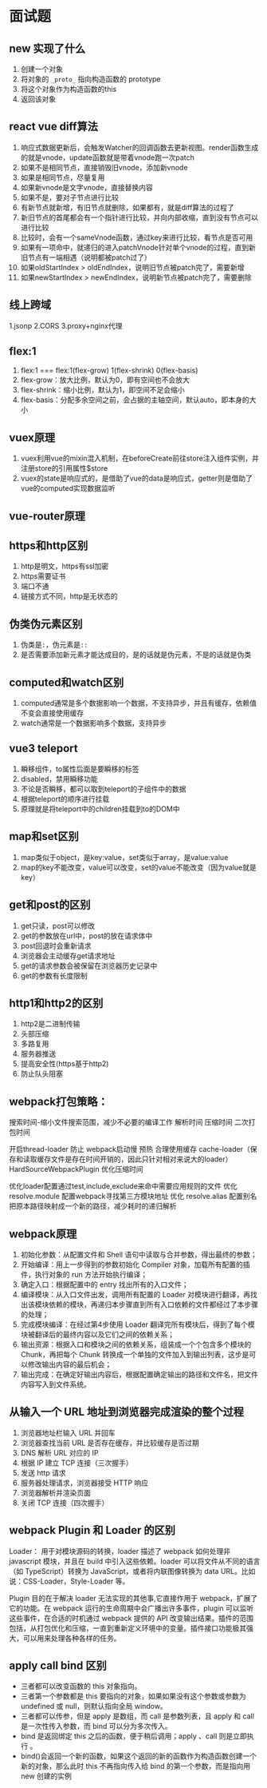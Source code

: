 # 面试题

## new 实现了什么

1. 创建一个对象
2. 将对象的 `_proto_` 指向构造函数的 prototype
3. 将这个对象作为构造函数的this
4. 返回该对象

## react vue diff算法

1. 响应式数据更新后，会触发Watcher的回调函数去更新视图。render函数生成的就是vnode，update函数就是带着vnode跑一次patch
2. 如果不是相同节点，直接销毁旧vnode，添加新vnode
3. 如果是相同节点，尽量复用
4. 如果新vnode是文字vnode，直接替换内容
5. 如果不是，要对子节点进行比较
6. 有新节点就新增，有旧节点就删除，如果都有，就是diff算法的过程了
7. 新旧节点的首尾都会有一个指针进行比较，并向内部收缩，直到没有节点可以进行比较
8. 比较时，会有一个sameVnode函数，通过key来进行比较，看节点是否可用
9. 如果有一项命中，就递归的进入patchVnode针对单个vnode的过程，直到新旧节点有一端相遇（说明都被patch过了）
10. 如果oldStartIndex > oldEndIndex，说明旧节点被patch完了，需要新增
11. 如果newStartIndex > newEndIndex，说明新节点被patch完了，需要删除

## 线上跨域

1.jsonp
2.CORS
3.proxy+nginx代理

## flex:1

1. flex:1 === flex:1(flex-grow) 1(flex-shrink) 0(flex-basis)
2. flex-grow：放大比例，默认为0，即有空间也不会放大
3. flex-shrink：缩小比例，默认为1，即空间不足会缩小
4. flex-basis：分配多余空间之前，会占据的主轴空间，默认auto，即本身的大小

## vuex原理

1. vuex利用vue的mixin混入机制，在beforeCreate前往store注入组件实例，并注册store的引用属性$store
2. vuex的state是响应式的，是借助了vue的data是响应式，getter则是借助了vue的computed实现数据监听

## vue-router原理

## https和http区别

1. http是明文，https有ssl加密
2. https需要证书
3. 端口不通
4. 链接方式不同，http是无状态的

## 伪类伪元素区别

1. 伪类是`:`，伪元素是`::`
2. 是否需要添加新元素才能达成目的，是的话就是伪元素，不是的话就是伪类

## computed和watch区别

1. computed通常是多个数据影响一个数据，不支持异步，并且有缓存，依赖值不变会直接使用缓存
2. watch通常是一个数据影响多个数据，支持异步

## vue3 teleport

1. 瞬移组件，to属性后面是要瞬移的标签
2. disabled，禁用瞬移功能
3. 不论是否瞬移，都可以取到teleport的子组件中的数据
4. 根据teleport的顺序进行挂载
5. 原理就是将teleport中的children挂载到to的DOM中

## map和set区别

1. map类似于object，是key:value，set类似于array，是value:value
2. map的key不能改变，value可以改变，set的value不能改变（因为value就是key）

## get和post的区别 

1. get只读，post可以修改
2. get的参数放在url中，post的放在请求体中
3. post回退时会重新请求
4. 浏览器会主动缓存get请求地址
5. get的请求参数会被保留在浏览器历史记录中
6. get的参数有长度限制

## http1和http2的区别

1. http2是二进制传输
2. 头部压缩
3. 多路复用
4. 服务器推送
5. 提高安全性(https基于http2)
6. 防止队头阻塞

## webpack打包策略：
搜索时间-缩小文件搜索范围，减少不必要的编译工作
解析时间
压缩时间
二次打包时间

开启thread-loader
防止 webpack启动慢  预热
合理使用缓存 cache-loader（保存和读取缓存文件是存在时间开销的，因此只针对相对来说大的loader） HardSourceWebpackPlugin
优化压缩时间

优化loader配置通过test,include,exclude来命中需要应用规则的文件
优化 resolve.module 配置webpack寻找第三方模块地址
优化 resolve.alias 配置别名把原本路径映射成一个新的路径，减少耗时的递归解析

## webpack原理

1. 初始化参数：从配置文件和 Shell 语句中读取与合并参数，得出最终的参数；
2. 开始编译：用上一步得到的参数初始化 Compiler 对象，加载所有配置的插件，执行对象的 run 方法开始执行编译；
3. 确定入口：根据配置中的 entry 找出所有的入口文件；
4. 编译模块：从入口文件出发，调用所有配置的 Loader 对模块进行翻译，再找出该模块依赖的模块，再递归本步骤直到所有入口依赖的文件都经过了本步骤的处理；
5. 完成模块编译：在经过第4步使用 Loader 翻译完所有模块后，得到了每个模块被翻译后的最终内容以及它们之间的依赖关系；
6. 输出资源：根据入口和模块之间的依赖关系，组装成一个个包含多个模块的 Chunk，再把每个 Chunk 转换成一个单独的文件加入到输出列表，这步是可以修改输出内容的最后机会；
7. 输出完成：在确定好输出内容后，根据配置确定输出的路径和文件名，把文件内容写入到文件系统。

## 从输入一个 URL 地址到浏览器完成渲染的整个过程

1. 浏览器地址栏输入 URL 并回车
2. 浏览器查找当前 URL 是否存在缓存，并比较缓存是否过期
3. DNS 解析 URL 对应的 IP
4. 根据 IP 建立 TCP 连接（三次握手）
5. 发送 http 请求
6. 服务器处理请求，浏览器接受 HTTP 响应
7. 浏览器解析并渲染页面
8. 关闭 TCP 连接（四次握手）

## webpack Plugin 和 Loader 的区别

Loader：
用于对模块源码的转换，loader 描述了 webpack 如何处理非 javascript 模块，并且在 build 中引入这些依赖。loader 可以将文件从不同的语言（如 TypeScript）转换为 JavaScript，或者将内联图像转换为 data URL。比如说：CSS-Loader，Style-Loader 等。

Plugin
目的在于解决 loader 无法实现的其他事,它直接作用于 webpack，扩展了它的功能。在 webpack 运行的生命周期中会广播出许多事件，plugin 可以监听这些事件，在合适的时机通过 webpack 提供的 API 改变输出结果。插件的范围包括，从打包优化和压缩，一直到重新定义环境中的变量。插件接口功能极其强大，可以用来处理各种各样的任务。

## apply call bind 区别

- 三者都可以改变函数的 this 对象指向。
- 三者第一个参数都是 this 要指向的对象，如果如果没有这个参数或参数为 undefined 或 null，则默认指向全局 window。
- 三者都可以传参，但是 apply 是数组，而 call 是参数列表，且 apply 和 call 是一次性传入参数，而 bind 可以分为多次传入。
- bind 是返回绑定 this 之后的函数，便于稍后调用；apply 、call 则是立即执行 。
- bind()会返回一个新的函数，如果这个返回的新的函数作为构造函数创建一个新的对象，那么此时 this 不再指向传入给 bind 的第一个参数，而是指向用 new 创建的实例
